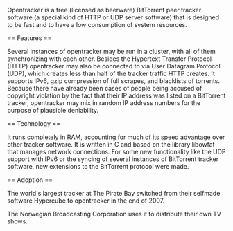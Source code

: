 Opentracker is a free (licensed as beerware) BitTorrent peer tracker software (a special kind of HTTP or UDP server software) that is designed to be fast and to have a low consumption of system resources.


== Features ==

Several instances of opentracker may be run in a cluster, with all of them synchronizing with each other. Besides the Hypertext Transfer Protocol (HTTP) opentracker may also be connected to via User Datagram Protocol (UDP), which creates less than half of the tracker traffic HTTP creates. It supports IPv6, gzip compression of full scrapes, and blacklists of torrents. Because there have already been cases of people being accused of copyright violation by the fact that their IP address was listed on a BitTorrent tracker, opentracker may mix in random IP address numbers for the purpose of plausible deniability.


== Technology ==

It runs completely in RAM, accounting for much of its speed advantage over other tracker software. It is written in C and based on the library libowfat that manages network connections. For some new functionality like the UDP support with IPv6 or the syncing of several instances of BitTorrent tracker software, new extensions to the BitTorrent protocol were made.


== Adoption ==

The world's largest tracker at The Pirate Bay switched from their selfmade software Hypercube to opentracker in the end of 2007.

The Norwegian Broadcasting Corporation uses it to distribute their own TV shows.
